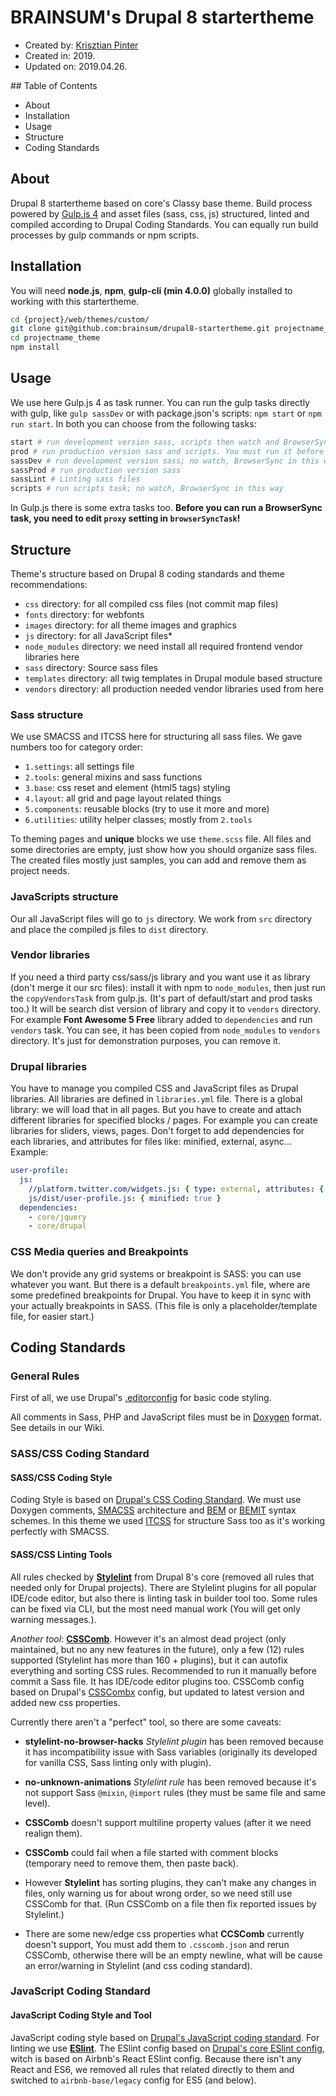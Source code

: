 # BRAINSUM's Drupal 8 startertheme

* Created by: [Krisztian Pinter](kpinter@brainsum.com)
* Created in: 2019.
* Updated on: 2019.04.26.

## Table of Contents

* About
* Installation
* Usage
* Structure
* Coding Standards

## About

Drupal 8 startertheme based on core's Classy base theme. Build process powered
by [Gulp.js 4](https://gulpjs.com/docs/en/getting-started/quick-start) and asset
files (sass, css, js) structured, linted and compiled according to Drupal Coding
Standards. You can equally run build processes by gulp commands or npm scripts.

## Installation

You will need **node.js**, **npm**, **gulp-cli (min 4.0.0)** globally installed
to working with this startertheme.

```bash
cd {project}/web/themes/custom/
git clone git@github.com:brainsum/drupal8-startertheme.git projectname_theme
cd projectname_theme
npm install
```

## Usage

We use here Gulp.js 4 as task runner. You can run the gulp tasks directly with
gulp, like `gulp sassDev` or with package.json's scripts: `npm start` or
`npm run start`. In both you can choose from the following tasks:

```bash
start # run development version sass, scripts then watch and BrowserSync
prod # run production version sass and scripts. You must run it before commit
sassDev # run development version sass; no watch, BrowserSync in this way
sassProd # run production version sass
sassLint # Linting sass files
scripts # run scripts task; no watch, BrowserSync in this way
```

In Gulp.js there is some extra tasks too. **Before you can run a BrowserSync
task, you need to edit `proxy` setting in `browserSyncTask`!**

## Structure

Theme's structure based on Drupal 8 coding standards and theme recommendations:

* `css` directory: for all compiled css files (not commit map files)
* `fonts` directory: for webfonts
* `images` directory: for all theme images and graphics
* `js` directory: for all JavaScript files*
* `node_modules` directory: we need install all required frontend vendor
libraries here
* `sass` directory: Source sass files
* `templates` directory: all twig templates in Drupal module based structure
* `vendors` directory: all production needed vendor libraries used from here

### Sass structure

We use SMACSS and ITCSS here for structuring all sass files. We gave numbers too
for category order:

* `1.settings`: all settings file
* `2.tools`: general mixins and sass functions
* `3.base`: css reset and element (html5 tags) styling
* `4.layout`: all grid and page layout related things
* `5.components`: reusable blocks (try to use it more and more)
* `6.utilities`: utility helper classes; mostly from `2.tools`

To theming pages and __unique__ blocks we use `theme.scss` file. All files and
some directories are empty, just show how you should organize sass files.
The created files mostly just samples, you can add and remove them as project
needs.

### JavaScripts structure

Our all JavaScript files will go to `js` directory. We work from `src` directory
and place the compiled js files to `dist` directory.

### Vendor libraries

If you need a third party css/sass/js library and you want use it as library
(don't merge it our src files): install it with npm to `node_modules`, then
just run the `copyVendorsTask` from gulp.js. (It's part of default/start and
prod  tasks too.) It will be search dist version of library and copy it to
`vendors` directory.
For example __Font Awesome 5 Free__ library added to `dependencies` and run
`vendors` task. You can see, it has been copied from `node_modules` to `vendors`
directory. It's just for demonstration purposes, you can remove it.

### Drupal libraries

You have to manage you compiled CSS and JavaScript files as Drupal libraries.
All libraries are defined in `libraries.yml` file. There is a global library:
we will load that in all pages. But you have to create and attach different
libraries for specified blocks / pages. For example you can create libraries for
sliders, views, pages.
Don't forget to add dependencies for each libraries, and attributes for files
like: minified, external, async... Example:

```yaml
user-profile:
  js:
    //platform.twitter.com/widgets.js: { type: external, attributes: { async: true } }
    js/dist/user-profile.js: { minified: true }
  dependencies:
    - core/jquery
    - core/drupal
```

### CSS Media queries and Breakpoints

We don't provide any grid systems or breakpoint is SASS: you can use whatever
you want. But there is a default `breakpoints.yml` file, where are some
predefined breakpoints for Drupal. You have to keep it in sync with your
actually breakpoints in SASS. (This file is only a placeholder/template file,
for easier start.)

## Coding Standards

### General Rules

First of all, we use Drupal's [.editorconfig](https://github.com/brainsum/static-boilertemplate/blob/master/.editorconfig)
for basic code styling.

All comments in Sass, PHP and JavaScript files must be in [Doxygen](https://www.drupal.org/docs/develop/standards/css/css-formatting-guidelines#comments)
format. See details in our Wiki.

### SASS/CSS Coding Standard

#### SASS/CSS Coding Style

Coding Style is based on [Drupal's CSS Coding Standard](https://www.drupal.org/docs/develop/standards/css).
We must use Doxygen comments, [SMACSS](https://smacss.com/book/categorizing)
architecture and [BEM](http://getbem.com) or [BEMIT](https://csswizardry.com/2015/08/bemit-taking-the-bem-naming-convention-a-step-further/) syntax schemes. In this theme we used [ITCSS](https://www.xfive.co/blog/itcss-scalable-maintainable-css-architecture/)
for structure Sass too as it's working perfectly with SMACSS.

#### SASS/CSS Linting Tools

All rules checked by **[Stylelint](https://stylelint.io)** from Drupal 8's core
(removed all rules that needed only for Drupal projects). There are Stylelint
plugins for all popular IDE/code editor, but also there is linting task in
builder tool too. Some rules can be fixed via CLI, but the most need manual
work (You will get only warning messages.).

_Another tool_: **[CSSComb](http://csscomb.com/)**. However it's an almost dead
project (only maintained, but no any new features in the future), only a few
(12) rules supported (Stylelint has more than 160 + plugins), but it can autofix
everything and sorting CSS rules.
Recommended to run it manually before commit a Sass file. It has IDE/code editor
plugins too. CSSComb config based on Drupal's [CSSCombx](https://github.com/drugan/csscombx)
config, but updated to latest version and added new css properties.

Currently there aren't a "perfect" tool, so there are some caveats:

* **stylelint-no-browser-hacks** _Stylelint plugin_ has been removed because it
  has incompatibility issue with Sass variables (originally its developed for
  vanilla CSS, Sass linting only with plugin).

* **no-unknown-animations** _Stylelint rule_ has been removed because it's not
  support Sass `@mixin`, `@import` rules (they must be same file and same level).

* **CSSComb** doesn't support multiline property values (after it we need
  realign them).

* **CSSComb** could fail when a file started with comment blocks (temporary need
  to remove them, then paste back).

* However **Stylelint** has sorting plugins, they can't make any changes in
  files, only warning us for about wrong order, so we need still use CSSComb for
  that. (Run CSSComb on a file then fix reported issues by Stylelint.)

* There are some new/edge css properties what **CCSComb** currently doesn't
  support, You must add them to `.csscomb.json` and rerun CSSComb, otherwise
  there will be an empty newline, what will be cause an error/warning in
  Stylelint (and css coding standard).

### JavaScript Coding Standard

#### JavaScript Coding Style and Tool

JavaScript coding style based on [Drupal's JavaScript coding standard](https://www.drupal.org/docs/develop/standards/javascript).
For linting we use **[ESlint](https://eslint.org)**. The ESlint config based on
[Drupal's core ESlint config](https://www.drupal.org/docs/develop/standards/javascript/eslint-settings),
witch is based on Airbnb's React ESlint config. Because there isn't any React
and ES6, we removed all rules that related directly to them and switched to
`airbnb-base/legacy` config for ES5 (and below).
